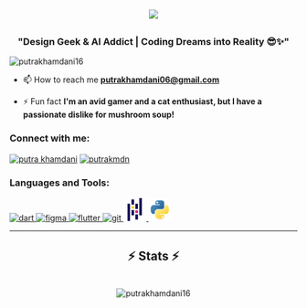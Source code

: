 <h1 align="center">
    <img src="https://readme-typing-svg.herokuapp.com/?font=Righteous&size=35&center=true&vCenter=true&width=500&height=70&duration=4000&lines=Hello!+👋;+I'm+Putra!;" />
</h1>
<h3 align="center">"Design Geek & AI Addict | Coding Dreams into Reality 😎✨"</h3>

<p align="left"> <img src="https://komarev.com/ghpvc/?username=putrakhamdani16&label=Profile%20views&color=0e75b6&style=flat" alt="putrakhamdani16" /> </p>

- 📫 How to reach me **putrakhamdani06@gmail.com**

- ⚡ Fun fact **I'm an avid gamer and a cat enthusiast, but I have a passionate dislike for mushroom soup!**

<h3 align="left">Connect with me:</h3>
<p align="left">
<a href="https://www.linkedin.com/in/putra-khamdani/" target="blank"><img align="center" src="https://raw.githubusercontent.com/rahuldkjain/github-profile-readme-generator/master/src/images/icons/Social/linked-in-alt.svg" alt="putra khamdani" height="30" width="40" /></a>
<a href="https://instagram.com/putrakmdn" target="blank"><img align="center" src="https://raw.githubusercontent.com/rahuldkjain/github-profile-readme-generator/master/src/images/icons/Social/instagram.svg" alt="putrakmdn" height="30" width="40" /></a>
</p>

<h3 align="left">Languages and Tools:</h3>
<p align="left"> <a href="https://dart.dev" target="_blank" rel="noreferrer"> <img src="https://www.vectorlogo.zone/logos/dartlang/dartlang-icon.svg" alt="dart" width="40" height="40"/> </a> <a href="https://www.figma.com/" target="_blank" rel="noreferrer"> <img src="https://www.vectorlogo.zone/logos/figma/figma-icon.svg" alt="figma" width="40" height="40"/> </a> <a href="https://flutter.dev" target="_blank" rel="noreferrer"> <img src="https://www.vectorlogo.zone/logos/flutterio/flutterio-icon.svg" alt="flutter" width="40" height="40"/> </a> <a href="https://git-scm.com/" target="_blank" rel="noreferrer"> <img src="https://www.vectorlogo.zone/logos/git-scm/git-scm-icon.svg" alt="git" width="40" height="40"/> </a> <a href="https://pandas.pydata.org/" target="_blank" rel="noreferrer"> <img src="https://raw.githubusercontent.com/devicons/devicon/2ae2a900d2f041da66e950e4d48052658d850630/icons/pandas/pandas-original.svg" alt="pandas" width="40" height="40"/> </a> <a href="https://www.python.org" target="_blank" rel="noreferrer"> <img src="https://raw.githubusercontent.com/devicons/devicon/master/icons/python/python-original.svg" alt="python" width="40" height="40"/> </a> </p>

<hr/>

<h2 align="center">⚡ Stats ⚡</h2>
<br>

<div align=center>
<img width=325 align="center" src="https://github-readme-stats.vercel.app/api/top-langs?username=putrakhamdani16&show_icons=true&theme=dark&locale=en&layout=compact" alt="putrakhamdani16" />
</div>

